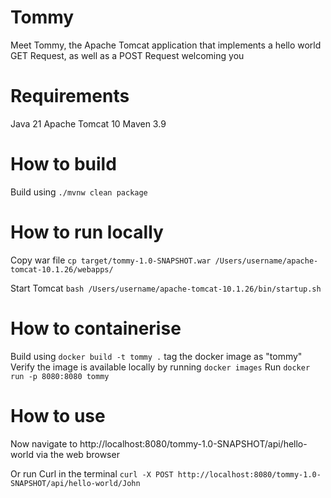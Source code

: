 # Tommy
Meet Tommy, the Apache Tomcat application 
that implements a hello world GET Request, 
as well as a POST Request welcoming you

# Requirements
Java 21
Apache Tomcat 10
Maven 3.9

# How to build
Build using `./mvnw clean package`

# How to run locally

Copy war file `cp target/tommy-1.0-SNAPSHOT.war /Users/username/apache-tomcat-10.1.26/webapps/`

Start Tomcat `bash /Users/username/apache-tomcat-10.1.26/bin/startup.sh`

# How to containerise
Build using `docker build -t tommy .` tag the docker image as "tommy"
Verify the image is available locally by running `docker images`
Run `docker run -p 8080:8080 tommy`

[//]: # ( Build using `docker build --build-arg USER=rhyme -t tommy .` tag the docker image as "tommy")


# How to use
Now navigate to http://localhost:8080/tommy-1.0-SNAPSHOT/api/hello-world via the web browser

Or run Curl in the terminal `curl -X POST http://localhost:8080/tommy-1.0-SNAPSHOT/api/hello-world/John`

